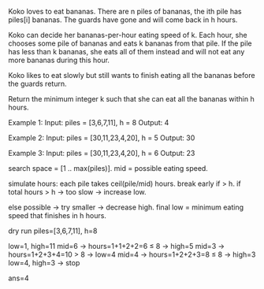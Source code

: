 Koko loves to eat bananas. There are n piles of bananas, the ith pile has piles[i] bananas. The guards have gone and will come back in h hours.

Koko can decide her bananas-per-hour eating speed of k. Each hour, she chooses some pile of bananas and eats k bananas from that pile. If the pile has less than k bananas, she eats all of them instead and will not eat any more bananas during this hour.

Koko likes to eat slowly but still wants to finish eating all the bananas before the guards return.

Return the minimum integer k such that she can eat all the bananas within h hours.

Example 1:
Input: piles = [3,6,7,11], h = 8
Output: 4

Example 2:
Input: piles = [30,11,23,4,20], h = 5
Output: 30

Example 3:
Input: piles = [30,11,23,4,20], h = 6
Output: 23

search space = [1 .. max(piles)].
mid = possible eating speed.

simulate hours: each pile takes ceil(pile/mid) hours. break early if > h.
if total hours > h → too slow → increase low.

else possible → try smaller → decrease high.
final low = minimum eating speed that finishes in h hours.

dry run
piles=[3,6,7,11], h=8

low=1, high=11
mid=6 → hours=1+1+2+2=6 ≤ 8 → high=5
mid=3 → hours=1+2+3+4=10 > 8 → low=4
mid=4 → hours=1+2+2+3=8 ≤ 8 → high=3
low=4, high=3 → stop

ans=4
